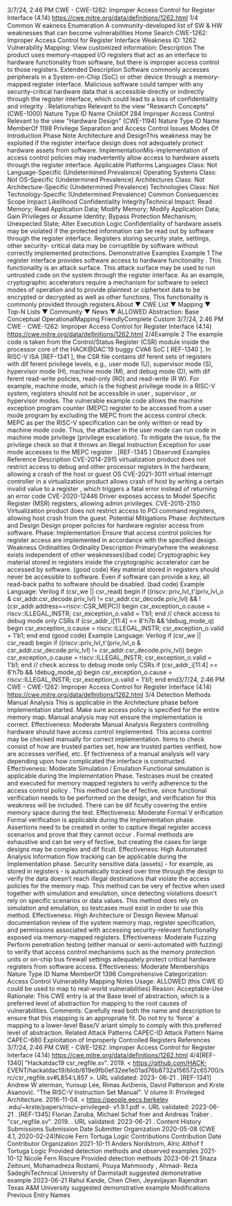 3/7/24, 2:46 PM CWE - CWE-1262: Improper Access Control for Register Interface (4.14)
https://cwe.mitre.org/data/deﬁnitions/1262.html 1/4
Common W eakness Enumeration
A community-developed list of SW & HW weaknesses that can become
vulnerabilities
Home Search
CWE-1262: Improper Access Control for Register Interface
Weakness ID: 1262
Vulnerability Mapping: 
View customized information:
 Description
The product uses memory-mapped I/O registers that act as an interface to hardware functionality from software, but there is improper
access control to those registers.
 Extended Description
Software commonly accesses peripherals in a System-on-Chip (SoC) or other device through a memory-mapped register interface.
Malicious software could tamper with any security-critical hardware data that is accessible directly or indirectly through the register
interface, which could lead to a loss of confidentiality and integrity .
 Relationships
 Relevant to the view "Research Concepts" (CWE-1000)
Nature Type ID Name
ChildOf 284 Improper Access Control
 Relevant to the view "Hardware Design" (CWE-1194)
Nature Type ID Name
MemberOf 1198 Privilege Separation and Access Control Issues
 Modes Of Introduction
Phase Note
Architecture and DesignThis weakness may be exploited if the register interface design does not adequately protect hardware
assets from software.
ImplementationMis-implementation of access control policies may inadvertently allow access to hardware assets
through the register interface.
 Applicable Platforms
Languages
Class: Not Language-Specific (Undetermined Prevalence)
Operating Systems
Class: Not OS-Specific (Undetermined Prevalence)
Architectures
Class: Not Architecture-Specific (Undetermined Prevalence)
Technologies
Class: Not Technology-Specific (Undetermined Prevalence)
 Common Consequences
Scope Impact Likelihood
Confidentiality
IntegrityTechnical Impact: Read Memory; Read Application Data; Modify Memory; Modify Application Data; Gain Privileges or
Assume Identity; Bypass Protection Mechanism; Unexpected State; Alter Execution Logic
Confidentiality of hardware assets may be violated if the protected information can be read out by
software through the register interface. Registers storing security state, settings, other security-
critical data may be corruptible by software without correctly implemented protections.
 Demonstrative Examples
Example 1
The register interface provides software access to hardware functionality . This functionality is an attack surface. This attack surface
may be used to run untrusted code on the system through the register interface. As an example, cryptographic accelerators require a
mechanism for software to select modes of operation and to provide plaintext or ciphertext data to be encrypted or decrypted as well
as other functions. This functionality is commonly provided through registers.About ▼ CWE List ▼ Mapping ▼ Top-N Lists ▼ Community ▼ News ▼
ALLOWED
Abstraction: Base
Conceptual OperationalMapping
FriendlyComplete Custom
3/7/24, 2:46 PM CWE - CWE-1262: Improper Access Control for Register Interface (4.14)
https://cwe.mitre.org/data/deﬁnitions/1262.html 2/4Example 2
The example code is taken from the Control/Status Register (CSR) module inside the processor core of the HACK@DAC'19 buggy
CVA6 SoC [ REF-1340 ]. In RISC-V ISA [REF-1341 ], the CSR file contains dif ferent sets of registers with dif ferent privilege levels, e.g.,
user mode (U), supervisor mode (S), hypervisor mode (H), machine mode (M), and debug mode (D), with dif ferent read-write policies,
read-only (RO) and read-write (R W). For example, machine mode, which is the highest privilege mode in a RISC-V system, registers
should not be accessible in user , supervisor , or hypervisor modes.
The vulnerable example code allows the machine exception program counter (MEPC) register to be accessed from a user mode
program by excluding the MEPC from the access control check. MEPC as per the RISC-V specification can be only written or read by
machine mode code. Thus, the attacker in the user mode can run code in machine mode privilege (privilege escalation).
To mitigate the issue, fix the privilege check so that it throws an Illegal Instruction Exception for user mode accesses to the MEPC
register . [REF-1345 ]
 Observed Examples
Reference Description
CVE-2014-2915 virtualization product does not restrict access to debug and other processor registers in the hardware,
allowing a crash of the host or guest OS
CVE-2021-3011 virtual interrupt controller in a virtualization product allows crash of host by writing a certain invalid
value to a register , which triggers a fatal error instead of returning an error code
CVE-2020-12446 Driver exposes access to Model Specific Register (MSR) registers, allowing admin privileges.
CVE-2015-2150 Virtualization product does not restrict access to PCI command registers, allowing host crash from the
guest.
 Potential Mitigations
Phase: Architecture and Design
Design proper policies for hardware register access from software.
Phase: Implementation
Ensure that access control policies for register access are implemented in accordance with the specified design.
 Weakness Ordinalities
Ordinality Description
Primary(where the weakness exists independent of other weaknesses)(bad code) 
Cryptographic key material stored in registers inside the cryptographic accelerator can be accessed by software.
(good code) 
Key material stored in registers should never be accessible to software. Even if software can provide a key, all read-back paths to software
should be disabled.
(bad code) Example Language: Verilog 
if (csr\_we || csr\_read) begin
if ((riscv::priv\_lvl\_t'(priv\_lvl\_o & csr\_addr.csr\_decode.priv\_lvl) != csr\_addr.csr\_decode.priv\_lvl) && !
(csr\_addr.address==riscv::CSR\_MEPC)) begin
csr\_exception\_o.cause = riscv::ILLEGAL\_INSTR;
csr\_exception\_o.valid = 1'b1;
end
// check access to debug mode only CSRs
if (csr\_addr\_i[11:4] == 8'h7b && !debug\_mode\_q) begin
csr\_exception\_o.cause = riscv::ILLEGAL\_INSTR;
csr\_exception\_o.valid = 1'b1;
end
end
(good code) Example Language: Verilog 
if (csr\_we || csr\_read) begin
if ((riscv::priv\_lvl\_t'(priv\_lvl\_o & csr\_addr.csr\_decode.priv\_lvl) != csr\_addr.csr\_decode.priv\_lvl)) begin
csr\_exception\_o.cause = riscv::ILLEGAL\_INSTR;
csr\_exception\_o.valid = 1'b1;
end
// check access to debug mode only CSRs
if (csr\_addr\_i[11:4] == 8'h7b && !debug\_mode\_q) begin
csr\_exception\_o.cause = riscv::ILLEGAL\_INSTR;
csr\_exception\_o.valid = 1'b1;
end
end3/7/24, 2:46 PM CWE - CWE-1262: Improper Access Control for Register Interface (4.14)
https://cwe.mitre.org/data/deﬁnitions/1262.html 3/4
 Detection Methods
Manual Analysis
This is applicable in the Architecture phase before implementation started. Make sure access policy is specified for the entire
memory map. Manual analysis may not ensure the implementation is correct.
Effectiveness: Moderate
Manual Analysis
Registers controlling hardware should have access control implemented. This access control may be checked manually for
correct implementation. Items to check consist of how are trusted parties set, how are trusted parties verified, how are accesses
verified, etc. Ef fectiveness of a manual analysis will vary depending upon how complicated the interface is constructed.
Effectiveness: Moderate
Simulation / Emulation
Functional simulation is applicable during the Implementation Phase. Testcases must be created and executed for memory
mapped registers to verify adherence to the access control policy . This method can be ef fective, since functional verification
needs to be performed on the design, and verification for this weakness will be included. There can be dif ficulty covering the
entire memory space during the test.
Effectiveness: Moderate
Formal V erification
Formal verification is applicable during the Implementation phase. Assertions need to be created in order to capture illegal
register access scenarios and prove that they cannot occur . Formal methods are exhaustive and can be very ef fective, but
creating the cases for large designs may be complex and dif ficult.
Effectiveness: High
Automated Analysis
Information flow tracking can be applicable during the Implementation phase. Security sensitive data (assets) - for example, as
stored in registers - is automatically tracked over time through the design to verify the data doesn't reach illegal destinations that
violate the access policies for the memory map. This method can be very ef fective when used together with simulation and
emulation, since detecting violations doesn't rely on specific scenarios or data values. This method does rely on simulation and
emulation, so testcases must exist in order to use this method.
Effectiveness: High
Architecture or Design Review
Manual documentation review of the system memory map, register specification, and permissions associated with accessing
security-relevant functionality exposed via memory-mapped registers.
Effectiveness: Moderate
Fuzzing
Perform penetration testing (either manual or semi-automated with fuzzing) to verify that access control mechanisms such as
the memory protection units or on-chip bus firewall settings adequately protect critical hardware registers from software access.
Effectiveness: Moderate
 Memberships
Nature Type ID Name
MemberOf 1396 Comprehensive Categorization: Access Control
 Vulnerability Mapping Notes
Usage: ALLOWED (this CWE ID could be used to map to real-world vulnerabilities)
Reason: Acceptable-Use
Rationale:
This CWE entry is at the Base level of abstraction, which is a preferred level of abstraction for mapping to the root causes of
vulnerabilities.
Comments:
Carefully read both the name and description to ensure that this mapping is an appropriate fit. Do not try to 'force' a mapping to a
lower-level Base/V ariant simply to comply with this preferred level of abstraction.
 Related Attack Patterns
CAPEC-ID Attack Pattern Name
CAPEC-680 Exploitation of Improperly Controlled Registers
 References
3/7/24, 2:46 PM CWE - CWE-1262: Improper Access Control for Register Interface (4.14)
https://cwe.mitre.org/data/deﬁnitions/1262.html 4/4[REF-1340] "Hackatdac19 csr\_regfile.sv". 2019. < https://github.com/HACK-
EVENT/hackatdac19/blob/619e9fb0ef32ee1e01ad76b8732a156572c65700/src/csr\_regfile.sv#L854:L857 >. URL validated: 2023-
06-21 .
[REF-1341] Andrew W aterman, Yunsup Lee, Rimas Avižienis, David Patterson and Krste Asanović. "The RISC-V Instruction Set
Manual". V olume II: Privileged Architecture. 2016-11-04. < https://people.eecs.berkeley .edu/~krste/papers/riscv-privileged-
v1.9.1.pdf >. URL validated: 2023-06-21 .
[REF-1345] Florian Zaruba, Michael Schaf fner and Andreas Traber . "csr\_regfile.sv". 2019.
. URL
validated: 2023-06-21 .
 Content History
 Submissions
Submission Date Submitter Organization
2020-05-08
(CWE 4.1, 2020-02-24)Nicole Fern Tortuga Logic
 Contributions
Contribution Date Contributor Organization
2021-10-11 Anders Nordstrom, Alric Althof f Tortuga Logic
Provided detection methods and observed examples
2021-10-12 Nicole Fern Riscure
Provided detection methods
2023-06-21 Shaza Zeitouni, Mohamadreza Rostami, Pouya Mahmoody , Ahmad-
Reza SadeghiTechnical University of
Darmstadt
suggested demonstrative example
2023-06-21 Rahul Kande, Chen Chen, Jeyavijayan Rajendran Texas A&M University
suggested demonstrative example
 Modifications
 Previous Entry Names